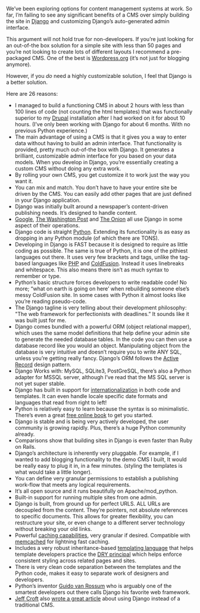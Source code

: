 <!--
slug: case-for-using-django-as-cms
date: Fri Dec 26 2008 09:00:00 GMT+0100 (CET)
tags: django, cms
title: The Case for Using Django Instead of a Pre-Packaged CMS
id: 98745710
link: http://joreteg.com/post/98745710/case-for-using-django-as-cms
raw: {"blog_name":"henrikjoreteg","id":98745710,"post_url":"http://joreteg.com/post/98745710/case-for-using-django-as-cms","slug":"case-for-using-django-as-cms","type":"text","date":"2008-12-26 08:00:00 GMT","timestamp":1230278400,"state":"published","format":"markdown","reblog_key":"MSFDA9Xs","tags":["django","cms"],"short_url":"http://tmblr.co/ZgL_Yy5uhrk","recommended_source":null,"recommended_color":null,"highlighted":[],"note_count":0,"title":"The Case for Using Django Instead of a Pre-Packaged CMS","body":"<p>We&rsquo;ve been exploring options for content management systems at work. So far, I&rsquo;m failing to see any significant benefits of a CMS over simply building the site in <a href=\"http://www.djangoproject.com\">Django</a> and customizing Django&rsquo;s auto-generated admin interface.</p>\n\n<p>This argument will not hold true for non-developers. If you&rsquo;re just looking for an out-of-the box solution for a simple site with less than 50 pages and you&rsquo;re not looking to create lots of different layouts I recommend a pre-packaged CMS. One of the best is <a href=\"http://www.wordpress.org\">Wordpress.org</a> (it&rsquo;s not just for blogging anymore).</p>\n\n<p>However, if you <em>do</em> need a highly customizable solution, I feel that Django is a better solution.</p>\n\n<p>Here are 26 reasons:</p>\n\n<ul><li>I managed to build a functioning CMS in about 2 hours with less than 100 lines of code (not counting the html templates) that was functionally superior to my <a href=\"http://drupal.org/\">Drupal</a> installation after I had worked on it for about 10 hours.  (I&rsquo;ve only been working with Django for about 6 months. With no previous Python experience.)</li>\n<li>The main advantage of using a CMS is that it gives you a way to enter data without having to build an admin interface. That functionality is provided, pretty much out-of-the box with Django. It generates a brilliant, customizable admin interface for you based on your data models. When you develop in Django, you&rsquo;re essentially creating a custom CMS without doing any extra work.</li>\n<li>By rolling your own CMS, you get customize it to work just the way you want it.</li>\n<li>You can mix and match. You don&rsquo;t have to have your entire site be driven by the CMS. You can easily add other pages that are just defined in your Django application.  </li>\n<li>Django was initially built around a newspaper&rsquo;s content-driven publishing needs. It&rsquo;s designed to handle content.</li>\n<li><a href=\"http://www.google.com\">Google</a>, <a href=\"http://www.washingtonpost.com/\">The Washington Post</a> and <a href=\"http://www.theonion.com/\">The Onion</a> all use Django in some aspect of their operations.</li>\n<li>Django code is straight <a href=\"http://python.org\">Python</a>. Extending its functionality is as easy as dropping in any Python module (of which there are TONS).</li>\n<li>Developing in Django is FAST because it is designed to require as little coding as possible. The same is true of Python, it is one of the pithiest languages out there. It uses very few brackets and tags, unlike the tag-based languages like <a href=\"http://www.php.net/\">PHP</a> and <a href=\"http://www.adobe.com/products/coldfusion/\">ColdFusion</a>. Instead it uses linebreaks and whitespace. This also means there isn&rsquo;t as much syntax to remember or type.</li>\n<li>Python&rsquo;s basic structure forces developers to write readable code! No more; &ldquo;what on earth is going on here&rsquo; when rebuilding someone else&rsquo;s messy ColdFusion site. In some cases with Python it almost looks like you&rsquo;re reading pseudo-code.</li>\n<li>The Django tagline is very telling about their development philosophy: &quot;The web framework for perfectionists with deadlines.&rdquo; It sounds like it was built just for me.</li>\n<li>Django comes bundled with a powerful ORM (object relational mapper), which uses the same model definitions that help define your admin site to generate the needed database tables. In the code you can then use a database record like you would an object. Manipulating object from the database is very intuitive and doesn&rsquo;t require you to write ANY SQL, unless you&rsquo;re getting really fancy. Django&rsquo;s ORM follows the <a href=\"http://en.wikipedia.org/wiki/Active_record_pattern\">Active Record</a> design pattern.</li>\n<li>Django Works with: MySQL, SQLite3, PostGreSQL, there&rsquo;s also a Python adapter for MSSQL server, although I&rsquo;ve read that the MS SQL server is not yet super stable.</li>\n<li>Django has built in support for <a href=\"http://docs.djangoproject.com/en/dev/topics/i18n/\">internationalization</a> in both code and templates. It can even handle locale specific date formats and languages that read from right to left!</li>\n<li>Python is relatively easy to learn because the syntax is so minimalistic. There&rsquo;s even a great <a href=\"http://diveintopython.org/\">free online book</a> to get you started.</li>\n<li>Django is stable and is being very actively developed, the user community is growing rapidly. Plus, there&rsquo;s a huge Python community already. </li>\n<li>Comparisons show that building sites in Django is even faster than Ruby on Rails.</li>\n<li>Django&rsquo;s architecture is inherently very pluggable. For example, if I wanted to add blogging functionality to the demo CMS I built, It would be really easy to plug it in, in a few minutes.  (styling the templates is what would take a little longer).</li>\n<li>You can define very granular permissions to establish a publishing work-flow that meets any logical requirements.</li>\n<li>It&rsquo;s all open source and it runs beautifully on Apache/mod_python.</li>\n<li>Built-in support for running multiple sites from one admin.</li>\n<li>Django is built, from ground up for perfect URLS. ALL URLs are decoupled from the content. They&rsquo;re pointers, not absolute references to specific documents. This allows for greater flexibility, you can restructure your site, or even change to a different server technology without breaking your old links.</li>\n<li>Powerful <a href=\"http://docs.djangoproject.com/en/dev/topics/cache/\">caching capabilities</a>, very granular if desired. Compatible with <a href=\"http://www.danga.com/memcached/\">memcached</a> for lightning fast caching.</li>\n<li>Includes a very robust inheritance-based <a href=\"http://docs.djangoproject.com/en/dev/topics/templates/\">templating language</a> that helps template developers practice the <a href=\"http://en.wikipedia.org/wiki/Don%27t_repeat_yourself\">DRY principal</a> which helps enforce consistent styling across related pages and sites.</li>\n<li>There is very clean code separation between the templates and the Python code, makes it easy to separate work of designers and developers.</li>\n<li>Python&rsquo;s inventor <a href=\"http://neopythonic.blogspot.com/\">Guido van Rossum</a> who is arguably one of the smartest developers out there calls Django his favorite web framework.</li>\n<li><a href=\"http://jeffcroft.com/\">Jeff Croft</a> also <a href=\"http://blueflavor.com/blog/2007/dec/03/django-a-flexible-choice-for-y/\">wrote a great article</a> about using Django instead of a traditional CMS.</li>\n</ul>","reblog":{"tree_html":"","comment":"<p><p>We’ve been exploring options for content management systems at work. So far, I’m failing to see any significant benefits of a CMS over simply building the site in <a href=\"http://www.djangoproject.com\">Django</a> and customizing Django’s auto-generated admin interface.</p>\n\n<p>This argument will not hold true for non-developers. If you’re just looking for an out-of-the box solution for a simple site with less than 50 pages and you’re not looking to create lots of different layouts I recommend a pre-packaged CMS. One of the best is <a href=\"http://www.wordpress.org\">Wordpress.org</a> (it’s not just for blogging anymore).</p>\n\n<p>However, if you <em>do</em> need a highly customizable solution, I feel that Django is a better solution.</p>\n\n<p>Here are 26 reasons:</p>\n\n<ul><li>I managed to build a functioning CMS in about 2 hours with less than 100 lines of code (not counting the html templates) that was functionally superior to my <a href=\"http://drupal.org/\">Drupal</a> installation after I had worked on it for about 10 hours.  (I’ve only been working with Django for about 6 months. With no previous Python experience.)</li>\n<li>The main advantage of using a CMS is that it gives you a way to enter data without having to build an admin interface. That functionality is provided, pretty much out-of-the box with Django. It generates a brilliant, customizable admin interface for you based on your data models. When you develop in Django, you’re essentially creating a custom CMS without doing any extra work.</li>\n<li>By rolling your own CMS, you get customize it to work just the way you want it.</li>\n<li>You can mix and match. You don’t have to have your entire site be driven by the CMS. You can easily add other pages that are just defined in your Django application.  </li>\n<li>Django was initially built around a newspaper’s content-driven publishing needs. It’s designed to handle content.</li>\n<li><a href=\"http://www.google.com\">Google</a>, <a href=\"http://www.washingtonpost.com/\">The Washington Post</a> and <a href=\"http://www.theonion.com/\">The Onion</a> all use Django in some aspect of their operations.</li>\n<li>Django code is straight <a href=\"http://python.org\">Python</a>. Extending its functionality is as easy as dropping in any Python module (of which there are TONS).</li>\n<li>Developing in Django is FAST because it is designed to require as little coding as possible. The same is true of Python, it is one of the pithiest languages out there. It uses very few brackets and tags, unlike the tag-based languages like <a href=\"http://www.php.net/\">PHP</a> and <a href=\"http://www.adobe.com/products/coldfusion/\">ColdFusion</a>. Instead it uses linebreaks and whitespace. This also means there isn’t as much syntax to remember or type.</li>\n<li>Python’s basic structure forces developers to write readable code! No more; “what on earth is going on here’ when rebuilding someone else’s messy ColdFusion site. In some cases with Python it almost looks like you’re reading pseudo-code.</li>\n<li>The Django tagline is very telling about their development philosophy: \"The web framework for perfectionists with deadlines.” It sounds like it was built just for me.</li>\n<li>Django comes bundled with a powerful ORM (object relational mapper), which uses the same model definitions that help define your admin site to generate the needed database tables. In the code you can then use a database record like you would an object. Manipulating object from the database is very intuitive and doesn’t require you to write ANY SQL, unless you’re getting really fancy. Django’s ORM follows the <a href=\"http://en.wikipedia.org/wiki/Active_record_pattern\">Active Record</a> design pattern.</li>\n<li>Django Works with: MySQL, SQLite3, PostGreSQL, there’s also a Python adapter for MSSQL server, although I’ve read that the MS SQL server is not yet super stable.</li>\n<li>Django has built in support for <a href=\"http://docs.djangoproject.com/en/dev/topics/i18n/\">internationalization</a> in both code and templates. It can even handle locale specific date formats and languages that read from right to left!</li>\n<li>Python is relatively easy to learn because the syntax is so minimalistic. There’s even a great <a href=\"http://diveintopython.org/\">free online book</a> to get you started.</li>\n<li>Django is stable and is being very actively developed, the user community is growing rapidly. Plus, there’s a huge Python community already. </li>\n<li>Comparisons show that building sites in Django is even faster than Ruby on Rails.</li>\n<li>Django’s architecture is inherently very pluggable. For example, if I wanted to add blogging functionality to the demo CMS I built, It would be really easy to plug it in, in a few minutes.  (styling the templates is what would take a little longer).</li>\n<li>You can define very granular permissions to establish a publishing work-flow that meets any logical requirements.</li>\n<li>It’s all open source and it runs beautifully on Apache/mod_python.</li>\n<li>Built-in support for running multiple sites from one admin.</li>\n<li>Django is built, from ground up for perfect URLS. ALL URLs are decoupled from the content. They’re pointers, not absolute references to specific documents. This allows for greater flexibility, you can restructure your site, or even change to a different server technology without breaking your old links.</li>\n<li>Powerful <a href=\"http://docs.djangoproject.com/en/dev/topics/cache/\">caching capabilities</a>, very granular if desired. Compatible with <a href=\"http://www.danga.com/memcached/\">memcached</a> for lightning fast caching.</li>\n<li>Includes a very robust inheritance-based <a href=\"http://docs.djangoproject.com/en/dev/topics/templates/\">templating language</a> that helps template developers practice the <a href=\"http://en.wikipedia.org/wiki/Don%27t_repeat_yourself\">DRY principal</a> which helps enforce consistent styling across related pages and sites.</li>\n<li>There is very clean code separation between the templates and the Python code, makes it easy to separate work of designers and developers.</li>\n<li>Python’s inventor <a href=\"http://neopythonic.blogspot.com/\">Guido van Rossum</a> who is arguably one of the smartest developers out there calls Django his favorite web framework.</li>\n<li><a href=\"http://jeffcroft.com/\">Jeff Croft</a> also <a href=\"http://blueflavor.com/blog/2007/dec/03/django-a-flexible-choice-for-y/\">wrote a great article</a> about using Django instead of a traditional CMS.</li>\n</ul></p>"},"trail":[{"blog":{"name":"henrikjoreteg","active":true,"theme":{"header_full_width":1500,"header_full_height":500,"header_focus_width":676,"header_focus_height":380,"avatar_shape":"circle","background_color":"#F6F6F6","body_font":"Helvetica Neue","header_bounds":"0,1249,380,573","header_image":"http://static.tumblr.com/df7befc8b0387cf597578e613c221cb3/uzkwgdq/FAjnt7hyg/tumblr_static_agmw2bdhkjs4ws4sscw44swgc.jpg","header_image_focused":"http://static.tumblr.com/df7befc8b0387cf597578e613c221cb3/uzkwgdq/1oSnt7hyh/tumblr_static_tumblr_static_agmw2bdhkjs4ws4sscw44swgc_focused_v3.jpg","header_image_scaled":"http://static.tumblr.com/df7befc8b0387cf597578e613c221cb3/uzkwgdq/FAjnt7hyg/tumblr_static_agmw2bdhkjs4ws4sscw44swgc_2048_v2.jpg","header_stretch":true,"link_color":"#529ECC","show_avatar":true,"show_description":true,"show_header_image":true,"show_title":true,"title_color":"#444444","title_font":"Helvetica Neue","title_font_weight":"bold"}},"post":{"id":"98745710"},"content_raw":"<p><p>We’ve been exploring options for content management systems at work. So far, I’m failing to see any significant benefits of a CMS over simply building the site in <a href=\"http://www.djangoproject.com\">Django</a> and customizing Django’s auto-generated admin interface.</p>\n\n<p>This argument will not hold true for non-developers. If you’re just looking for an out-of-the box solution for a simple site with less than 50 pages and you’re not looking to create lots of different layouts I recommend a pre-packaged CMS. One of the best is <a href=\"http://www.wordpress.org\">Wordpress.org</a> (it’s not just for blogging anymore).</p>\n\n<p>However, if you <em>do</em> need a highly customizable solution, I feel that Django is a better solution.</p>\n\n<p>Here are 26 reasons:</p>\n\n<ul><li>I managed to build a functioning CMS in about 2 hours with less than 100 lines of code (not counting the html templates) that was functionally superior to my <a href=\"http://drupal.org/\">Drupal</a> installation after I had worked on it for about 10 hours.  (I’ve only been working with Django for about 6 months. With no previous Python experience.)</li>\n<li>The main advantage of using a CMS is that it gives you a way to enter data without having to build an admin interface. That functionality is provided, pretty much out-of-the box with Django. It generates a brilliant, customizable admin interface for you based on your data models. When you develop in Django, you’re essentially creating a custom CMS without doing any extra work.</li>\n<li>By rolling your own CMS, you get customize it to work just the way you want it.</li>\n<li>You can mix and match. You don’t have to have your entire site be driven by the CMS. You can easily add other pages that are just defined in your Django application.  </li>\n<li>Django was initially built around a newspaper’s content-driven publishing needs. It’s designed to handle content.</li>\n<li><a href=\"http://www.google.com\">Google</a>, <a href=\"http://www.washingtonpost.com/\">The Washington Post</a> and <a href=\"http://www.theonion.com/\">The Onion</a> all use Django in some aspect of their operations.</li>\n<li>Django code is straight <a href=\"http://python.org\">Python</a>. Extending its functionality is as easy as dropping in any Python module (of which there are TONS).</li>\n<li>Developing in Django is FAST because it is designed to require as little coding as possible. The same is true of Python, it is one of the pithiest languages out there. It uses very few brackets and tags, unlike the tag-based languages like <a href=\"http://www.php.net/\">PHP</a> and <a href=\"http://www.adobe.com/products/coldfusion/\">ColdFusion</a>. Instead it uses linebreaks and whitespace. This also means there isn’t as much syntax to remember or type.</li>\n<li>Python’s basic structure forces developers to write readable code! No more; “what on earth is going on here’ when rebuilding someone else’s messy ColdFusion site. In some cases with Python it almost looks like you’re reading pseudo-code.</li>\n<li>The Django tagline is very telling about their development philosophy: \"The web framework for perfectionists with deadlines.” It sounds like it was built just for me.</li>\n<li>Django comes bundled with a powerful ORM (object relational mapper), which uses the same model definitions that help define your admin site to generate the needed database tables. In the code you can then use a database record like you would an object. Manipulating object from the database is very intuitive and doesn’t require you to write ANY SQL, unless you’re getting really fancy. Django’s ORM follows the <a href=\"http://en.wikipedia.org/wiki/Active_record_pattern\">Active Record</a> design pattern.</li>\n<li>Django Works with: MySQL, SQLite3, PostGreSQL, there’s also a Python adapter for MSSQL server, although I’ve read that the MS SQL server is not yet super stable.</li>\n<li>Django has built in support for <a href=\"http://docs.djangoproject.com/en/dev/topics/i18n/\">internationalization</a> in both code and templates. It can even handle locale specific date formats and languages that read from right to left!</li>\n<li>Python is relatively easy to learn because the syntax is so minimalistic. There’s even a great <a href=\"http://diveintopython.org/\">free online book</a> to get you started.</li>\n<li>Django is stable and is being very actively developed, the user community is growing rapidly. Plus, there’s a huge Python community already. </li>\n<li>Comparisons show that building sites in Django is even faster than Ruby on Rails.</li>\n<li>Django’s architecture is inherently very pluggable. For example, if I wanted to add blogging functionality to the demo CMS I built, It would be really easy to plug it in, in a few minutes.  (styling the templates is what would take a little longer).</li>\n<li>You can define very granular permissions to establish a publishing work-flow that meets any logical requirements.</li>\n<li>It’s all open source and it runs beautifully on Apache/mod_python.</li>\n<li>Built-in support for running multiple sites from one admin.</li>\n<li>Django is built, from ground up for perfect URLS. ALL URLs are decoupled from the content. They’re pointers, not absolute references to specific documents. This allows for greater flexibility, you can restructure your site, or even change to a different server technology without breaking your old links.</li>\n<li>Powerful <a href=\"http://docs.djangoproject.com/en/dev/topics/cache/\">caching capabilities</a>, very granular if desired. Compatible with <a href=\"http://www.danga.com/memcached/\">memcached</a> for lightning fast caching.</li>\n<li>Includes a very robust inheritance-based <a href=\"http://docs.djangoproject.com/en/dev/topics/templates/\">templating language</a> that helps template developers practice the <a href=\"http://en.wikipedia.org/wiki/Don%27t_repeat_yourself\">DRY principal</a> which helps enforce consistent styling across related pages and sites.</li>\n<li>There is very clean code separation between the templates and the Python code, makes it easy to separate work of designers and developers.</li>\n<li>Python’s inventor <a href=\"http://neopythonic.blogspot.com/\">Guido van Rossum</a> who is arguably one of the smartest developers out there calls Django his favorite web framework.</li>\n<li><a href=\"http://jeffcroft.com/\">Jeff Croft</a> also <a href=\"http://blueflavor.com/blog/2007/dec/03/django-a-flexible-choice-for-y/\">wrote a great article</a> about using Django instead of a traditional CMS.</li>\n</ul></p>","content":"<p><p>We’ve been exploring options for content management systems at work. So far, I’m failing to see any significant benefits of a CMS over simply building the site in <a href=\"http://www.djangoproject.com\">Django</a> and customizing Django’s auto-generated admin interface.</p>\n\n<p>This argument will not hold true for non-developers. If you’re just looking for an out-of-the box solution for a simple site with less than 50 pages and you’re not looking to create lots of different layouts I recommend a pre-packaged CMS. One of the best is <a href=\"http://www.wordpress.org\">Wordpress.org</a> (it’s not just for blogging anymore).</p>\n\n<p>However, if you <em>do</em> need a highly customizable solution, I feel that Django is a better solution.</p>\n\n<p>Here are 26 reasons:</p>\n\n<ul><li>I managed to build a functioning CMS in about 2 hours with less than 100 lines of code (not counting the html templates) that was functionally superior to my <a href=\"http://drupal.org/\">Drupal</a> installation after I had worked on it for about 10 hours.  (I’ve only been working with Django for about 6 months. With no previous Python experience.)</li>\n<li>The main advantage of using a CMS is that it gives you a way to enter data without having to build an admin interface. That functionality is provided, pretty much out-of-the box with Django. It generates a brilliant, customizable admin interface for you based on your data models. When you develop in Django, you’re essentially creating a custom CMS without doing any extra work.</li>\n<li>By rolling your own CMS, you get customize it to work just the way you want it.</li>\n<li>You can mix and match. You don’t have to have your entire site be driven by the CMS. You can easily add other pages that are just defined in your Django application.  </li>\n<li>Django was initially built around a newspaper’s content-driven publishing needs. It’s designed to handle content.</li>\n<li><a href=\"http://www.google.com\">Google</a>, <a href=\"http://www.washingtonpost.com/\">The Washington Post</a> and <a href=\"http://www.theonion.com/\">The Onion</a> all use Django in some aspect of their operations.</li>\n<li>Django code is straight <a href=\"http://python.org\">Python</a>. Extending its functionality is as easy as dropping in any Python module (of which there are TONS).</li>\n<li>Developing in Django is FAST because it is designed to require as little coding as possible. The same is true of Python, it is one of the pithiest languages out there. It uses very few brackets and tags, unlike the tag-based languages like <a href=\"http://www.php.net/\">PHP</a> and <a href=\"http://www.adobe.com/products/coldfusion/\">ColdFusion</a>. Instead it uses linebreaks and whitespace. This also means there isn’t as much syntax to remember or type.</li>\n<li>Python’s basic structure forces developers to write readable code! No more; “what on earth is going on here’ when rebuilding someone else’s messy ColdFusion site. In some cases with Python it almost looks like you’re reading pseudo-code.</li>\n<li>The Django tagline is very telling about their development philosophy: \"The web framework for perfectionists with deadlines.” It sounds like it was built just for me.</li>\n<li>Django comes bundled with a powerful ORM (object relational mapper), which uses the same model definitions that help define your admin site to generate the needed database tables. In the code you can then use a database record like you would an object. Manipulating object from the database is very intuitive and doesn’t require you to write ANY SQL, unless you’re getting really fancy. Django’s ORM follows the <a href=\"http://en.wikipedia.org/wiki/Active_record_pattern\">Active Record</a> design pattern.</li>\n<li>Django Works with: MySQL, SQLite3, PostGreSQL, there’s also a Python adapter for MSSQL server, although I’ve read that the MS SQL server is not yet super stable.</li>\n<li>Django has built in support for <a href=\"http://docs.djangoproject.com/en/dev/topics/i18n/\">internationalization</a> in both code and templates. It can even handle locale specific date formats and languages that read from right to left!</li>\n<li>Python is relatively easy to learn because the syntax is so minimalistic. There’s even a great <a href=\"http://diveintopython.org/\">free online book</a> to get you started.</li>\n<li>Django is stable and is being very actively developed, the user community is growing rapidly. Plus, there’s a huge Python community already. </li>\n<li>Comparisons show that building sites in Django is even faster than Ruby on Rails.</li>\n<li>Django’s architecture is inherently very pluggable. For example, if I wanted to add blogging functionality to the demo CMS I built, It would be really easy to plug it in, in a few minutes.  (styling the templates is what would take a little longer).</li>\n<li>You can define very granular permissions to establish a publishing work-flow that meets any logical requirements.</li>\n<li>It’s all open source and it runs beautifully on Apache/mod_python.</li>\n<li>Built-in support for running multiple sites from one admin.</li>\n<li>Django is built, from ground up for perfect URLS. ALL URLs are decoupled from the content. They’re pointers, not absolute references to specific documents. This allows for greater flexibility, you can restructure your site, or even change to a different server technology without breaking your old links.</li>\n<li>Powerful <a href=\"http://docs.djangoproject.com/en/dev/topics/cache/\">caching capabilities</a>, very granular if desired. Compatible with <a href=\"http://www.danga.com/memcached/\">memcached</a> for lightning fast caching.</li>\n<li>Includes a very robust inheritance-based <a href=\"http://docs.djangoproject.com/en/dev/topics/templates/\">templating language</a> that helps template developers practice the <a href=\"http://en.wikipedia.org/wiki/Don%27t_repeat_yourself\">DRY principal</a> which helps enforce consistent styling across related pages and sites.</li>\n<li>There is very clean code separation between the templates and the Python code, makes it easy to separate work of designers and developers.</li>\n<li>Python’s inventor <a href=\"http://neopythonic.blogspot.com/\">Guido van Rossum</a> who is arguably one of the smartest developers out there calls Django his favorite web framework.</li>\n<li><a href=\"http://jeffcroft.com/\">Jeff Croft</a> also <a href=\"http://blueflavor.com/blog/2007/dec/03/django-a-flexible-choice-for-y/\">wrote a great article</a> about using Django instead of a traditional CMS.</li>\n</ul></p>","is_current_item":true,"is_root_item":true}]}
publish: 2008-12-026
-->


<p>We&rsquo;ve been exploring options for content management systems at work. So far, I&rsquo;m failing to see any significant benefits of a CMS over simply building the site in <a href="http://www.djangoproject.com">Django</a> and customizing Django&rsquo;s auto-generated admin interface.</p>

<p>This argument will not hold true for non-developers. If you&rsquo;re just looking for an out-of-the box solution for a simple site with less than 50 pages and you&rsquo;re not looking to create lots of different layouts I recommend a pre-packaged CMS. One of the best is <a href="http://www.wordpress.org">Wordpress.org</a> (it&rsquo;s not just for blogging anymore).</p>

<p>However, if you <em>do</em> need a highly customizable solution, I feel that Django is a better solution.</p>

<p>Here are 26 reasons:</p>

<ul><li>I managed to build a functioning CMS in about 2 hours with less than 100 lines of code (not counting the html templates) that was functionally superior to my <a href="http://drupal.org/">Drupal</a> installation after I had worked on it for about 10 hours.  (I&rsquo;ve only been working with Django for about 6 months. With no previous Python experience.)</li>
<li>The main advantage of using a CMS is that it gives you a way to enter data without having to build an admin interface. That functionality is provided, pretty much out-of-the box with Django. It generates a brilliant, customizable admin interface for you based on your data models. When you develop in Django, you&rsquo;re essentially creating a custom CMS without doing any extra work.</li>
<li>By rolling your own CMS, you get customize it to work just the way you want it.</li>
<li>You can mix and match. You don&rsquo;t have to have your entire site be driven by the CMS. You can easily add other pages that are just defined in your Django application.  </li>
<li>Django was initially built around a newspaper&rsquo;s content-driven publishing needs. It&rsquo;s designed to handle content.</li>
<li><a href="http://www.google.com">Google</a>, <a href="http://www.washingtonpost.com/">The Washington Post</a> and <a href="http://www.theonion.com/">The Onion</a> all use Django in some aspect of their operations.</li>
<li>Django code is straight <a href="http://python.org">Python</a>. Extending its functionality is as easy as dropping in any Python module (of which there are TONS).</li>
<li>Developing in Django is FAST because it is designed to require as little coding as possible. The same is true of Python, it is one of the pithiest languages out there. It uses very few brackets and tags, unlike the tag-based languages like <a href="http://www.php.net/">PHP</a> and <a href="http://www.adobe.com/products/coldfusion/">ColdFusion</a>. Instead it uses linebreaks and whitespace. This also means there isn&rsquo;t as much syntax to remember or type.</li>
<li>Python&rsquo;s basic structure forces developers to write readable code! No more; &ldquo;what on earth is going on here&rsquo; when rebuilding someone else&rsquo;s messy ColdFusion site. In some cases with Python it almost looks like you&rsquo;re reading pseudo-code.</li>
<li>The Django tagline is very telling about their development philosophy: &quot;The web framework for perfectionists with deadlines.&rdquo; It sounds like it was built just for me.</li>
<li>Django comes bundled with a powerful ORM (object relational mapper), which uses the same model definitions that help define your admin site to generate the needed database tables. In the code you can then use a database record like you would an object. Manipulating object from the database is very intuitive and doesn&rsquo;t require you to write ANY SQL, unless you&rsquo;re getting really fancy. Django&rsquo;s ORM follows the <a href="http://en.wikipedia.org/wiki/Active_record_pattern">Active Record</a> design pattern.</li>
<li>Django Works with: MySQL, SQLite3, PostGreSQL, there&rsquo;s also a Python adapter for MSSQL server, although I&rsquo;ve read that the MS SQL server is not yet super stable.</li>
<li>Django has built in support for <a href="http://docs.djangoproject.com/en/dev/topics/i18n/">internationalization</a> in both code and templates. It can even handle locale specific date formats and languages that read from right to left!</li>
<li>Python is relatively easy to learn because the syntax is so minimalistic. There&rsquo;s even a great <a href="http://diveintopython.org/">free online book</a> to get you started.</li>
<li>Django is stable and is being very actively developed, the user community is growing rapidly. Plus, there&rsquo;s a huge Python community already. </li>
<li>Comparisons show that building sites in Django is even faster than Ruby on Rails.</li>
<li>Django&rsquo;s architecture is inherently very pluggable. For example, if I wanted to add blogging functionality to the demo CMS I built, It would be really easy to plug it in, in a few minutes.  (styling the templates is what would take a little longer).</li>
<li>You can define very granular permissions to establish a publishing work-flow that meets any logical requirements.</li>
<li>It&rsquo;s all open source and it runs beautifully on Apache/mod_python.</li>
<li>Built-in support for running multiple sites from one admin.</li>
<li>Django is built, from ground up for perfect URLS. ALL URLs are decoupled from the content. They&rsquo;re pointers, not absolute references to specific documents. This allows for greater flexibility, you can restructure your site, or even change to a different server technology without breaking your old links.</li>
<li>Powerful <a href="http://docs.djangoproject.com/en/dev/topics/cache/">caching capabilities</a>, very granular if desired. Compatible with <a href="http://www.danga.com/memcached/">memcached</a> for lightning fast caching.</li>
<li>Includes a very robust inheritance-based <a href="http://docs.djangoproject.com/en/dev/topics/templates/">templating language</a> that helps template developers practice the <a href="http://en.wikipedia.org/wiki/Don%27t_repeat_yourself">DRY principal</a> which helps enforce consistent styling across related pages and sites.</li>
<li>There is very clean code separation between the templates and the Python code, makes it easy to separate work of designers and developers.</li>
<li>Python&rsquo;s inventor <a href="http://neopythonic.blogspot.com/">Guido van Rossum</a> who is arguably one of the smartest developers out there calls Django his favorite web framework.</li>
<li><a href="http://jeffcroft.com/">Jeff Croft</a> also <a href="http://blueflavor.com/blog/2007/dec/03/django-a-flexible-choice-for-y/">wrote a great article</a> about using Django instead of a traditional CMS.</li>
</ul>
